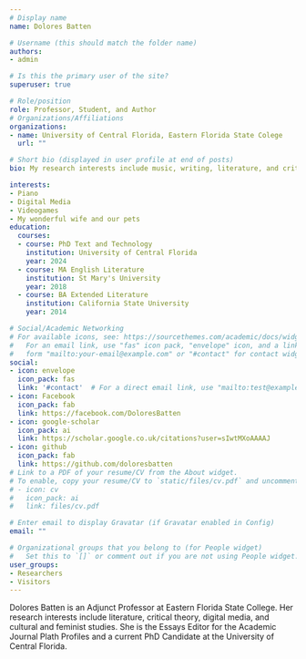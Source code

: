 ```yaml
---
# Display name
name: Dolores Batten

# Username (this should match the folder name)
authors:
- admin

# Is this the primary user of the site?
superuser: true

# Role/position
role: Professor, Student, and Author
# Organizations/Affiliations
organizations:
- name: University of Central Florida, Eastern Florida State Colege
  url: ""

# Short bio (displayed in user profile at end of posts)
bio: My research interests include music, writing, literature, and critical theory.

interests:
- Piano
- Digital Media
- Videogames
- My wonderful wife and our pets
education:
  courses:
  - course: PhD Text and Technology
    institution: University of Central Florida
    year: 2024
  - course: MA English Literature
    institution: St Mary's University
    year: 2018
  - course: BA Extended Literature
    institution: California State University
    year: 2014

# Social/Academic Networking
# For available icons, see: https://sourcethemes.com/academic/docs/widgets/#icons
#   For an email link, use "fas" icon pack, "envelope" icon, and a link in the
#   form "mailto:your-email@example.com" or "#contact" for contact widget.
social:
- icon: envelope
  icon_pack: fas
  link: '#contact'  # For a direct email link, use "mailto:test@example.org".
- icon: Facebook
  icon_pack: fab
  link: https://facebook.com/DoloresBatten
- icon: google-scholar
  icon_pack: ai
  link: https://scholar.google.co.uk/citations?user=sIwtMXoAAAAJ
- icon: github
  icon_pack: fab
  link: https://github.com/doloresbatten
# Link to a PDF of your resume/CV from the About widget.
# To enable, copy your resume/CV to `static/files/cv.pdf` and uncomment the lines below.  
# - icon: cv
#   icon_pack: ai
#   link: files/cv.pdf

# Enter email to display Gravatar (if Gravatar enabled in Config)
email: ""

# Organizational groups that you belong to (for People widget)
#   Set this to `[]` or comment out if you are not using People widget.  
user_groups:
- Researchers
- Visitors
---
```


Dolores Batten is an Adjunct Professor at Eastern Florida State College. Her research interests include literature, critical theory, digital media, and cultural and feminist studies. She is the Essays Editor for the Academic Journal Plath Profiles and a current PhD Candidate at the University of Central Florida.
